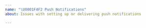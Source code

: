 ```yaml
---
name: "\U0001F4F2 Push Notifications"
about: Issues with setting up or delivering push notifications

---
```



